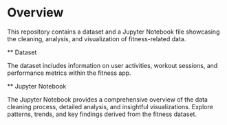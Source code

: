 # Overview
This repository contains a dataset and a Jupyter Notebook file showcasing the cleaning, analysis, and visualization of fitness-related data.

** Dataset 

The dataset includes information on user activities, workout sessions, and performance metrics within the fitness app.

** Jupyter Notebook 

The Jupyter Notebook provides a comprehensive overview of the data cleaning process, detailed analysis, and insightful visualizations. 
Explore patterns, trends, and key findings derived from the fitness dataset.
